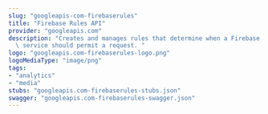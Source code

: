 ```yaml
---
slug: "googleapis-com-firebaserules"
title: "Firebase Rules API"
provider: "googleapis.com"
description: "Creates and manages rules that determine when a Firebase Rules-enabled\
  \ service should permit a request. "
logo: "googleapis.com-firebaserules-logo.png"
logoMediaType: "image/png"
tags:
- "analytics"
- "media"
stubs: "googleapis.com-firebaserules-stubs.json"
swagger: "googleapis.com-firebaserules-swagger.json"
---
```

